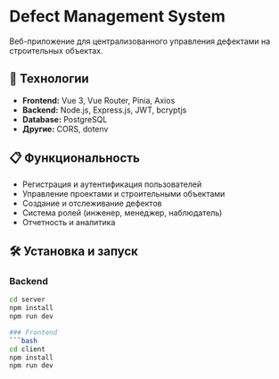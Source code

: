 # Defect Management System

Веб-приложение для централизованного управления дефектами на строительных объектах.

## 🚀 Технологии

- **Frontend:** Vue 3, Vue Router, Pinia, Axios
- **Backend:** Node.js, Express.js, JWT, bcryptjs
- **Database:** PostgreSQL
- **Другие:** CORS, dotenv

## 📋 Функциональность

- Регистрация и аутентификация пользователей
- Управление проектами и строительными объектами
- Создание и отслеживание дефектов
- Система ролей (инженер, менеджер, наблюдатель)
- Отчетность и аналитика

## 🛠 Установка и запуск

### Backend
```bash
cd server
npm install
npm run dev

### Frontend
```bash
cd client
npm install
npm run dev